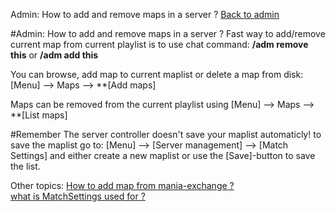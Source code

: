 ﻿Admin: How to add and remove maps in a server ?
[Back to admin](admin.md)<br>

#Admin: How to add and remove maps in a server ?
Fast way to add/remove current map from current playlist is to use chat command:
**/adm remove this** or **/adm add this**

You can browse, add map to current maplist or delete a map from disk:
	[Menu] --> Maps --> **[Add maps]

Maps can be removed from the current playlist using
	[Menu] --> Maps --> **[List maps]

#Remember
The server controller doesn't save your maplist automaticly! to save the maplist go to:
	[Menu] --> [Server management] --> [Match Settings]
and either create a new maplist or use the [Save]-button to save the list.
	
Other topics:
[How to add map from mania-exchange ?](admin_mx.md)<br>
[what is MatchSettings used for ?](admin_matchsettings.md)<br>

